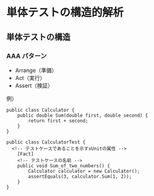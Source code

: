 # 単体テストの構造的解析

## 単体テストの構造

### AAA パターン

- Arrange（準備）
- Act（実行）
- Assert（検証）

例）

```
public class Calculator {
    public double Sum(double first, double second) {
        return first + second;
    }
}
```

```
public class CalculatorTest {
  <!-- テストケースであることを示すxUnitの属性 -->
    [Fact]
    <!-- テストケースの名前 -->
    public void Sum_of_two_numbers() {
        Calculator calculator = new Calculator();
        assertEquals(3, calculator.Sum(1, 2));
    }
}
```
